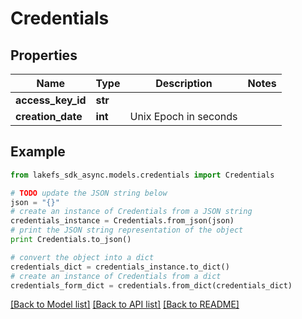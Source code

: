# Credentials


## Properties

Name | Type | Description | Notes
------------ | ------------- | ------------- | -------------
**access_key_id** | **str** |  | 
**creation_date** | **int** | Unix Epoch in seconds | 

## Example

```python
from lakefs_sdk_async.models.credentials import Credentials

# TODO update the JSON string below
json = "{}"
# create an instance of Credentials from a JSON string
credentials_instance = Credentials.from_json(json)
# print the JSON string representation of the object
print Credentials.to_json()

# convert the object into a dict
credentials_dict = credentials_instance.to_dict()
# create an instance of Credentials from a dict
credentials_form_dict = credentials.from_dict(credentials_dict)
```
[[Back to Model list]](../README.md#documentation-for-models) [[Back to API list]](../README.md#documentation-for-api-endpoints) [[Back to README]](../README.md)


